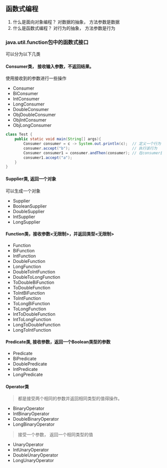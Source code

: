 ## 函数式编程

1. 什么是面向对象编程？  对数据的抽象， 方法参数是数据
2. 什么是函数式编程？    对行为的抽象， 方法参数是行为

### java.util.function包中的函数式接口
可以分为以下几类
#### Consumer类， 接收输入参数，不返回结果。
使用接收到的参数进行一些操作
* Consumer
* BiConsumer
* IntConsumer
* LongConsumer
* DoubleConsumer
* ObjDoubleConsumer
* ObjIntConsumer
* ObjLongConsumer
```java
class Test {
    public static void main(String[] args){
        Consumer consumer = c -> System.out.println(c);  // 定义一个行为
        consumer.accept("b");                            // 执行该行为
        Consumer consumer1 = consumer.andThen(consumer); // 在consumer执行后再执行一次
        consumer1.accept("a");
    }
}
```

#### Supplier类, 返回一个对象
可以生成一个对象
* Supplier
* BooleanSupplier
* DoubleSupplier
* IntSupplier
* LongSupplier


#### Function类，接收参数<无限制>，并返回类型<无限制>
* Function
* BiFunction
* IntFunction
* DoubleFunction
* LongFunction
* DoubleToIntFunction
* DoubleToLongFunction
* ToDoubleBiFunction
* ToDoubleFunction
* ToIntBiFunction
* ToIntFunction
* ToLongBiFunction
* ToLongFunction
* IntToDoubleFunction
* IntToLongFunction
* LongToDoubleFunction
* LongToIntFunction

#### Predicate类, 接收参数，返回一个Boolean类型的参数
* Predicate
* BiPredicate
* DoublePredicate
* IntPredicate
* LongPredicate


#### Operator类
> 都是接受两个相同的参数并返回相同类型的值得操作。
* BinaryOperator
* IntBinaryOperator
* DoubleBinaryOperator
* LongBinaryOperator
> 接受一个参数， 返回一个相同类型的值
* UnaryOperator
* IntUnaryOperator
* DoubleUnaryOperator
* LongUnaryOperator




